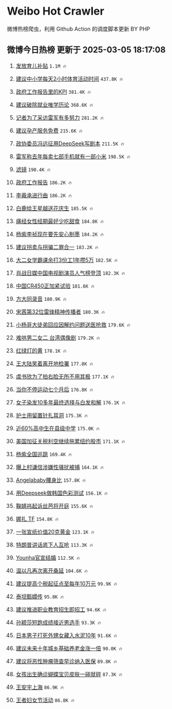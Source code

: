 # Weibo Hot Crawler 



微博热榜爬虫，利用 Github Action 的调度脚本更新 BY PHP 


## 微博今日热榜 更新于 2025-03-05 18:17:08 
1. [发放育儿补贴](https://s.weibo.com/weibo?q=%23%E5%8F%91%E6%94%BE%E8%82%B2%E5%84%BF%E8%A1%A5%E8%B4%B4%23&t=31&band_rank=1&Refer=top) `1.1M 🔥` 

1. [建议中小学每天2小时体育活动时间](https://s.weibo.com/weibo?q=%23%E5%BB%BA%E8%AE%AE%E4%B8%AD%E5%B0%8F%E5%AD%A6%E6%AF%8F%E5%A4%A92%E5%B0%8F%E6%97%B6%E4%BD%93%E8%82%B2%E6%B4%BB%E5%8A%A8%E6%97%B6%E9%97%B4%23&t=31&band_rank=2&Refer=top) `437.8K 🔥` 

1. [政府工作报告里的KPI](https://s.weibo.com/weibo?q=%23%E6%94%BF%E5%BA%9C%E5%B7%A5%E4%BD%9C%E6%8A%A5%E5%91%8A%E9%87%8C%E7%9A%84KPI%23&t=31&band_rank=3&Refer=top) `381.4K 🔥` 

1. [建议破除就业唯学历论](https://s.weibo.com/weibo?q=%23%E5%BB%BA%E8%AE%AE%E7%A0%B4%E9%99%A4%E5%B0%B1%E4%B8%9A%E5%94%AF%E5%AD%A6%E5%8E%86%E8%AE%BA%23&t=31&band_rank=4&Refer=top) `368.6K 🔥` 

1. [记者为了采访雷军有多努力](https://s.weibo.com/weibo?q=%23%E8%AE%B0%E8%80%85%E4%B8%BA%E4%BA%86%E9%87%87%E8%AE%BF%E9%9B%B7%E5%86%9B%E6%9C%89%E5%A4%9A%E5%8A%AA%E5%8A%9B%23&t=31&band_rank=5&Refer=top) `281.2K 🔥` 

1. [建议孕产服务免费](https://s.weibo.com/weibo?q=%23%E5%BB%BA%E8%AE%AE%E5%AD%95%E4%BA%A7%E6%9C%8D%E5%8A%A1%E5%85%8D%E8%B4%B9%23&t=31&band_rank=6&Refer=top) `215.6K 🔥` 

1. [政协委员冯远征用DeepSeek写剧本](https://s.weibo.com/weibo?q=%23%E6%94%BF%E5%8D%8F%E5%A7%94%E5%91%98%E5%86%AF%E8%BF%9C%E5%BE%81%E7%94%A8DeepSeek%E5%86%99%E5%89%A7%E6%9C%AC%23&t=31&band_rank=7&Refer=top) `211.5K 🔥` 

1. [雷军称去年每卖七部手机就有一部小米](https://s.weibo.com/weibo?q=%23%E9%9B%B7%E5%86%9B%E7%A7%B0%E5%8E%BB%E5%B9%B4%E6%AF%8F%E5%8D%96%E4%B8%83%E9%83%A8%E6%89%8B%E6%9C%BA%E5%B0%B1%E6%9C%89%E4%B8%80%E9%83%A8%E5%B0%8F%E7%B1%B3%23&t=31&band_rank=8&Refer=top) `198.5K 🔥` 

1. [滤镜](https://s.weibo.com/weibo?q=%E6%BB%A4%E9%95%9C&t=31&band_rank=9&Refer=top) `190.4K 🔥` 

1. [政府工作报告](https://s.weibo.com/weibo?q=%23%E6%94%BF%E5%BA%9C%E5%B7%A5%E4%BD%9C%E6%8A%A5%E5%91%8A%23&t=31&band_rank=10&Refer=top) `186.2K 🔥` 

1. [李羲承进行曲](https://s.weibo.com/weibo?q=%E6%9D%8E%E7%BE%B2%E6%89%BF%E8%BF%9B%E8%A1%8C%E6%9B%B2&t=31&band_rank=11&Refer=top) `186.2K 🔥` 

1. [白鹿给王星越送花庆生](https://s.weibo.com/weibo?q=%23%E7%99%BD%E9%B9%BF%E7%BB%99%E7%8E%8B%E6%98%9F%E8%B6%8A%E9%80%81%E8%8A%B1%E5%BA%86%E7%94%9F%23&t=31&band_rank=12&Refer=top) `185.5K 🔥` 

1. [痛经女性经期最好少吃甜食](https://s.weibo.com/weibo?q=%23%E7%97%9B%E7%BB%8F%E5%A5%B3%E6%80%A7%E7%BB%8F%E6%9C%9F%E6%9C%80%E5%A5%BD%E5%B0%91%E5%90%83%E7%94%9C%E9%A3%9F%23&t=31&band_rank=13&Refer=top) `184.8K 🔥` 

1. [杨紫李祯现在要先安心制墨](https://s.weibo.com/weibo?q=%23%E6%9D%A8%E7%B4%AB%E6%9D%8E%E7%A5%AF%E7%8E%B0%E5%9C%A8%E8%A6%81%E5%85%88%E5%AE%89%E5%BF%83%E5%88%B6%E5%A2%A8%23&t=31&band_rank=14&Refer=top) `184.2K 🔥` 

1. [建议拐卖与拐骗二罪合一](https://s.weibo.com/weibo?q=%23%E5%BB%BA%E8%AE%AE%E6%8B%90%E5%8D%96%E4%B8%8E%E6%8B%90%E9%AA%97%E4%BA%8C%E7%BD%AA%E5%90%88%E4%B8%80%23&t=31&band_rank=15&Refer=top) `183.2K 🔥` 

1. [大二女学霸课余打3份工1年攒5万](https://s.weibo.com/weibo?q=%23%E5%A4%A7%E4%BA%8C%E5%A5%B3%E5%AD%A6%E9%9C%B8%E8%AF%BE%E4%BD%99%E6%89%933%E4%BB%BD%E5%B7%A51%E5%B9%B4%E6%94%925%E4%B8%87%23&t=31&band_rank=16&Refer=top) `182.5K 🔥` 

1. [肖战日媒中国电视剧演员人气榜登顶](https://s.weibo.com/weibo?q=%23%E8%82%96%E6%88%98%E6%97%A5%E5%AA%92%E4%B8%AD%E5%9B%BD%E7%94%B5%E8%A7%86%E5%89%A7%E6%BC%94%E5%91%98%E4%BA%BA%E6%B0%94%E6%A6%9C%E7%99%BB%E9%A1%B6%23&t=31&band_rank=17&Refer=top) `182.3K 🔥` 

1. [中国CR450正加紧试验](https://s.weibo.com/weibo?q=%23%E4%B8%AD%E5%9B%BDCR450%E6%AD%A3%E5%8A%A0%E7%B4%A7%E8%AF%95%E9%AA%8C%23&t=31&band_rank=18&Refer=top) `181.6K 🔥` 

1. [方大同录音](https://s.weibo.com/weibo?q=%23%E6%96%B9%E5%A4%A7%E5%90%8C%E5%BD%95%E9%9F%B3%23&t=31&band_rank=19&Refer=top) `180.9K 🔥` 

1. [宋茜第32位雷锋精神传播者](https://s.weibo.com/weibo?q=%23%E5%AE%8B%E8%8C%9C%E7%AC%AC32%E4%BD%8D%E9%9B%B7%E9%94%8B%E7%B2%BE%E7%A5%9E%E4%BC%A0%E6%92%AD%E8%80%85%23&t=31&band_rank=20&Refer=top) `180.3K 🔥` 

1. [小杨哥大徒弟回应因解约问题送医抢救](https://s.weibo.com/weibo?q=%23%E5%B0%8F%E6%9D%A8%E5%93%A5%E5%A4%A7%E5%BE%92%E5%BC%9F%E5%9B%9E%E5%BA%94%E5%9B%A0%E8%A7%A3%E7%BA%A6%E9%97%AE%E9%A2%98%E9%80%81%E5%8C%BB%E6%8A%A2%E6%95%91%23&t=31&band_rank=21&Refer=top) `179.6K 🔥` 

1. [难哄男二女二 台湾偶像剧](https://s.weibo.com/weibo?q=%E9%9A%BE%E5%93%84%E7%94%B7%E4%BA%8C%E5%A5%B3%E4%BA%8C%20%E5%8F%B0%E6%B9%BE%E5%81%B6%E5%83%8F%E5%89%A7&t=31&band_rank=22&Refer=top) `179.2K 🔥` 

1. [红绿灯的黄](https://s.weibo.com/weibo?q=%E7%BA%A2%E7%BB%BF%E7%81%AF%E7%9A%84%E9%BB%84&t=31&band_rank=23&Refer=top) `178.1K 🔥` 

1. [王大陆笑着离开地检署](https://s.weibo.com/weibo?q=%23%E7%8E%8B%E5%A4%A7%E9%99%86%E7%AC%91%E7%9D%80%E7%A6%BB%E5%BC%80%E5%9C%B0%E6%A3%80%E7%BD%B2%23&t=31&band_rank=24&Refer=top) `177.8K 🔥` 

1. [虞书欣为了拍右脸无所不用其极](https://s.weibo.com/weibo?q=%23%E8%99%9E%E4%B9%A6%E6%AC%A3%E4%B8%BA%E4%BA%86%E6%8B%8D%E5%8F%B3%E8%84%B8%E6%97%A0%E6%89%80%E4%B8%8D%E7%94%A8%E5%85%B6%E6%9E%81%23&t=31&band_rank=25&Refer=top) `177.1K 🔥` 

1. [当你不停运动七个月后](https://s.weibo.com/weibo?q=%E5%BD%93%E4%BD%A0%E4%B8%8D%E5%81%9C%E8%BF%90%E5%8A%A8%E4%B8%83%E4%B8%AA%E6%9C%88%E5%90%8E&t=31&band_rank=26&Refer=top) `176.8K 🔥` 

1. [女子染发10多年最终选择与白发和解](https://s.weibo.com/weibo?q=%23%E5%A5%B3%E5%AD%90%E6%9F%93%E5%8F%9110%E5%A4%9A%E5%B9%B4%E6%9C%80%E7%BB%88%E9%80%89%E6%8B%A9%E4%B8%8E%E7%99%BD%E5%8F%91%E5%92%8C%E8%A7%A3%23&t=31&band_rank=27&Refer=top) `176.1K 🔥` 

1. [护士用留置针扎耳洞](https://s.weibo.com/weibo?q=%23%E6%8A%A4%E5%A3%AB%E7%94%A8%E7%95%99%E7%BD%AE%E9%92%88%E6%89%8E%E8%80%B3%E6%B4%9E%23&t=31&band_rank=28&Refer=top) `175.3K 🔥` 

1. [近60%高中生在县级中学](https://s.weibo.com/weibo?q=%23%E8%BF%9160%25%E9%AB%98%E4%B8%AD%E7%94%9F%E5%9C%A8%E5%8E%BF%E7%BA%A7%E4%B8%AD%E5%AD%A6%23&t=31&band_rank=29&Refer=top) `175.0K 🔥` 

1. [美国加征关税利空继续拖累纽约股市](https://s.weibo.com/weibo?q=%23%E7%BE%8E%E5%9B%BD%E5%8A%A0%E5%BE%81%E5%85%B3%E7%A8%8E%E5%88%A9%E7%A9%BA%E7%BB%A7%E7%BB%AD%E6%8B%96%E7%B4%AF%E7%BA%BD%E7%BA%A6%E8%82%A1%E5%B8%82%23&t=31&band_rank=30&Refer=top) `171.1K 🔥` 

1. [杨紫全国巡跳](https://s.weibo.com/weibo?q=%E6%9D%A8%E7%B4%AB%E5%85%A8%E5%9B%BD%E5%B7%A1%E8%B7%B3&t=31&band_rank=31&Refer=top) `169.4K 🔥` 

1. [曝上村谦信涉嫌性骚扰被捕](https://s.weibo.com/weibo?q=%23%E6%9B%9D%E4%B8%8A%E6%9D%91%E8%B0%A6%E4%BF%A1%E6%B6%89%E5%AB%8C%E6%80%A7%E9%AA%9A%E6%89%B0%E8%A2%AB%E6%8D%95%23&t=31&band_rank=32&Refer=top) `164.1K 🔥` 

1. [Angelababy腰身比](https://s.weibo.com/weibo?q=%23Angelababy%E8%85%B0%E8%BA%AB%E6%AF%94%23&t=31&band_rank=33&Refer=top) `157.8K 🔥` 

1. [用Deepseek做韩国色彩测试](https://s.weibo.com/weibo?q=%E7%94%A8Deepseek%E5%81%9A%E9%9F%A9%E5%9B%BD%E8%89%B2%E5%BD%A9%E6%B5%8B%E8%AF%95&t=31&band_rank=34&Refer=top) `156.1K 🔥` 

1. [鞠婧祎起诉丝芭将开庭](https://s.weibo.com/weibo?q=%23%E9%9E%A0%E5%A9%A7%E7%A5%8E%E8%B5%B7%E8%AF%89%E4%B8%9D%E8%8A%AD%E5%B0%86%E5%BC%80%E5%BA%AD%23&t=31&band_rank=35&Refer=top) `155.6K 🔥` 

1. [娜扎 TF](https://s.weibo.com/weibo?q=%E5%A8%9C%E6%89%8E%20TF&t=31&band_rank=36&Refer=top) `154.8K 🔥` 

1. [一张宣纸价值20克黄金](https://s.weibo.com/weibo?q=%23%E4%B8%80%E5%BC%A0%E5%AE%A3%E7%BA%B8%E4%BB%B7%E5%80%BC20%E5%85%8B%E9%BB%84%E9%87%91%23&t=31&band_rank=37&Refer=top) `123.1K 🔥` 

1. [特朗普讲话底下人互呛](https://s.weibo.com/weibo?q=%23%E7%89%B9%E6%9C%97%E6%99%AE%E8%AE%B2%E8%AF%9D%E5%BA%95%E4%B8%8B%E4%BA%BA%E4%BA%92%E5%91%9B%23&t=31&band_rank=38&Refer=top) `113.3K 🔥` 

1. [Younha官宣结婚](https://s.weibo.com/weibo?q=%23Younha%E5%AE%98%E5%AE%A3%E7%BB%93%E5%A9%9A%23&t=31&band_rank=39&Refer=top) `112.5K 🔥` 

1. [温以凡再次离开桑延](https://s.weibo.com/weibo?q=%23%E6%B8%A9%E4%BB%A5%E5%87%A1%E5%86%8D%E6%AC%A1%E7%A6%BB%E5%BC%80%E6%A1%91%E5%BB%B6%23&t=31&band_rank=40&Refer=top) `104.6K 🔥` 

1. [建议提高个税起征点至每年10万元](https://s.weibo.com/weibo?q=%23%E5%BB%BA%E8%AE%AE%E6%8F%90%E9%AB%98%E4%B8%AA%E7%A8%8E%E8%B5%B7%E5%BE%81%E7%82%B9%E8%87%B3%E6%AF%8F%E5%B9%B410%E4%B8%87%E5%85%83%23&t=31&band_rank=41&Refer=top) `99.9K 🔥` 

1. [泰坦甄嬛传](https://s.weibo.com/weibo?q=%E6%B3%B0%E5%9D%A6%E7%94%84%E5%AC%9B%E4%BC%A0&t=31&band_rank=42&Refer=top) `95.8K 🔥` 

1. [建议推进职业教育招生即招工](https://s.weibo.com/weibo?q=%23%E5%BB%BA%E8%AE%AE%E6%8E%A8%E8%BF%9B%E8%81%8C%E4%B8%9A%E6%95%99%E8%82%B2%E6%8B%9B%E7%94%9F%E5%8D%B3%E6%8B%9B%E5%B7%A5%23&t=31&band_rank=43&Refer=top) `94.6K 🔥` 

1. [孙颖莎短跑成绩接近男选手](https://s.weibo.com/weibo?q=%23%E5%AD%99%E9%A2%96%E8%8E%8E%E7%9F%AD%E8%B7%91%E6%88%90%E7%BB%A9%E6%8E%A5%E8%BF%91%E7%94%B7%E9%80%89%E6%89%8B%23&t=31&band_rank=44&Refer=top) `93.3K 🔥` 

1. [日本男子打死外甥女藏入水泥10年](https://s.weibo.com/weibo?q=%23%E6%97%A5%E6%9C%AC%E7%94%B7%E5%AD%90%E6%89%93%E6%AD%BB%E5%A4%96%E7%94%A5%E5%A5%B3%E8%97%8F%E5%85%A5%E6%B0%B4%E6%B3%A510%E5%B9%B4%23&t=31&band_rank=45&Refer=top) `91.6K 🔥` 

1. [建议未来十年城乡基础养老金涨一倍](https://s.weibo.com/weibo?q=%23%E5%BB%BA%E8%AE%AE%E6%9C%AA%E6%9D%A5%E5%8D%81%E5%B9%B4%E5%9F%8E%E4%B9%A1%E5%9F%BA%E7%A1%80%E5%85%BB%E8%80%81%E9%87%91%E6%B6%A8%E4%B8%80%E5%80%8D%23&t=31&band_rank=46&Refer=top) `90.0K 🔥` 

1. [建议将恶性肿瘤筛查早诊纳入医保](https://s.weibo.com/weibo?q=%23%E5%BB%BA%E8%AE%AE%E5%B0%86%E6%81%B6%E6%80%A7%E8%82%BF%E7%98%A4%E7%AD%9B%E6%9F%A5%E6%97%A9%E8%AF%8A%E7%BA%B3%E5%85%A5%E5%8C%BB%E4%BF%9D%23&t=31&band_rank=47&Refer=top) `89.8K 🔥` 

1. [女孩出生确诊蝴蝶宝贝皮肤一碰就碎](https://s.weibo.com/weibo?q=%23%E5%A5%B3%E5%AD%A9%E5%87%BA%E7%94%9F%E7%A1%AE%E8%AF%8A%E8%9D%B4%E8%9D%B6%E5%AE%9D%E8%B4%9D%E7%9A%AE%E8%82%A4%E4%B8%80%E7%A2%B0%E5%B0%B1%E7%A2%8E%23&t=31&band_rank=48&Refer=top) `87.3K 🔥` 

1. [王安宇上海](https://s.weibo.com/weibo?q=%E7%8E%8B%E5%AE%89%E5%AE%87%E4%B8%8A%E6%B5%B7&t=31&band_rank=49&Refer=top) `86.9K 🔥` 

1. [王者妇女节活动](https://s.weibo.com/weibo?q=%23%E7%8E%8B%E8%80%85%E5%A6%87%E5%A5%B3%E8%8A%82%E6%B4%BB%E5%8A%A8%23&t=31&band_rank=50&Refer=top) `86.8K 🔥` 

